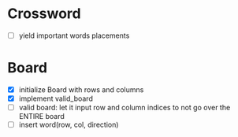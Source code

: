 # Crossword
- [ ] yield important words placements

# Board
- [x] initialize Board with rows and columns
- [x] implement valid_board
- [ ] valid board: let it input row and column indices to not go over the ENTIRE board
- [ ] insert word(row, col, direction)
